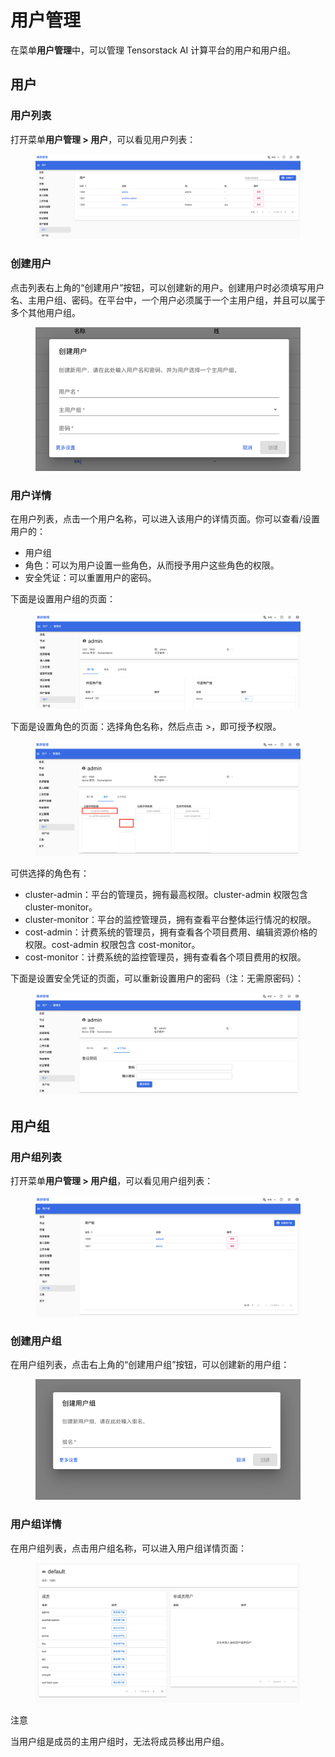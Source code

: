 # 用户管理

在菜单**用户管理**中，可以管理 Tensorstack AI 计算平台的用户和用户组。

## 用户

### 用户列表

打开菜单**用户管理 > 用户**，可以看见用户列表：

<figure class="screenshot">
  <img alt="user-list" src="../../assets/cluster-admin-ui/user-management/user-list.png" />
</figure>

### 创建用户

点击列表右上角的“创建用户”按钮，可以创建新的用户。创建用户时必须填写用户名、主用户组、密码。在平台中，一个用户必须属于一个主用户组，并且可以属于多个其他用户组。

<figure class="screenshot">
  <img alt="user-create" src="../../assets/cluster-admin-ui/user-management/user-create.png" />
</figure>

### 用户详情

在用户列表，点击一个用户名称，可以进入该用户的详情页面。你可以查看/设置用户的：
* 用户组
* 角色：可以为用户设置一些角色，从而授予用户这些角色的权限。
* 安全凭证：可以重置用户的密码。

下面是设置用户组的页面：

<figure class="screenshot">
  <img alt="user-detail-group" src="../../assets/cluster-admin-ui/user-management/user-detail-group.png" />
</figure>

下面是设置角色的页面：选择角色名称，然后点击 >，即可授予权限。

<figure class="screenshot">
  <img alt="user-detail-roles" src="../../assets/cluster-admin-ui/user-management/user-detail-roles.png" />
</figure>

可供选择的角色有：
* cluster-admin：平台的管理员，拥有最高权限。cluster-admin 权限包含 cluster-monitor。
* cluster-monitor：平台的监控管理员，拥有查看平台整体运行情况的权限。
* cost-admin：计费系统的管理员，拥有查看各个项目费用、编辑资源价格的权限。cost-admin 权限包含 cost-monitor。
* cost-monitor：计费系统的监控管理员，拥有查看各个项目费用的权限。

下面是设置安全凭证的页面，可以重新设置用户的密码（注：无需原密码）：

<figure class="screenshot">
  <img alt="user-detail-password" src="../../assets/cluster-admin-ui/user-management/user-detail-password.png" />
</figure>

## 用户组

### 用户组列表

打开菜单**用户管理 > 用户组**，可以看见用户组列表：

<figure class="screenshot">
  <img alt="group-list" src="../../assets/cluster-admin-ui/user-management/group-list.png" />
</figure>

### 创建用户组

在用户组列表，点击右上角的“创建用户组”按钮，可以创建新的用户组：

<figure class="screenshot">
  <img alt="group-create" src="../../assets/cluster-admin-ui/user-management/group-create.png" />
</figure>

### 用户组详情

在用户组列表，点击用户组名称，可以进入用户组详情页面：

<figure class="screenshot">
  <img alt="group-detail" src="../../assets/cluster-admin-ui/user-management/group-detail.png" />
</figure>

<aside class="note info">
<div class="title">注意</div>

当用户组是成员的主用户组时，无法将成员移出用户组。

</aside>